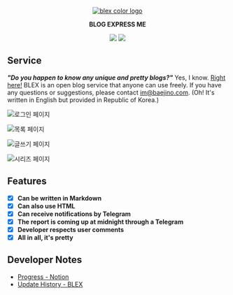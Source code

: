 <p align="center">
    <a href="https://github.com/baealex/BLEX">
        <img alt="blex color logo" src="https://user-images.githubusercontent.com/35596687/76856570-de2b8a80-6896-11ea-8827-fc2f1966fa23.png">
    </a>
</p>

<p align="center">
    <strong>BLOG EXPRESS ME</strong>
</p>

<p align="center">
    <img src="https://img.shields.io/badge/django-2.2.10-blue?style=flat-square">
    <img src="https://img.shields.io/badge/license-MIT-yellow?style=flat-square">
</p>

## Service

***"Do you happen to know any unique and pretty blogs?"*** Yes, I know. [Right here!](https://blex.me) BLEX is an open blog service that anyone can use freely. If you have any questions or suggestions, please contact im@baejino.com. (Oh! It's written in English but provided in Republic of Korea.)

![로그인 페이지](https://user-images.githubusercontent.com/35596687/76858153-3021df80-689a-11ea-8b4a-2084a91242bf.png)

![목록 페이지](https://user-images.githubusercontent.com/35596687/76858150-2ef0b280-689a-11ea-9bbc-26e2504e2ff8.png)

![글쓰기 페이지](https://user-images.githubusercontent.com/35596687/76858154-30ba7600-689a-11ea-9d4c-cb905e5ae85f.png)

![시리즈 페이지](https://user-images.githubusercontent.com/35596687/76858158-31530c80-689a-11ea-822b-46b87d81656d.png)

## Features

- [x] **Can be written in Markdown**
- [x] **Can also use HTML**
- [x] **Can receive notifications by Telegram**
- [x] **The report is coming up at midnight through a Telegram**
- [x] **Developer respects user comments**
- [x] **All in all, it's pretty**

## Developer Notes

- [Progress - Notion](https://www.notion.so/64ccf14e7b7f4799a282b2eddfc4d5a6?v=6babe35461c74a828ca08654b94bcaca)
- [Update History - BLEX](https://blex.me/thread/%EA%B0%9C%EB%B0%9C%EB%85%B8%ED%8A%B8)
